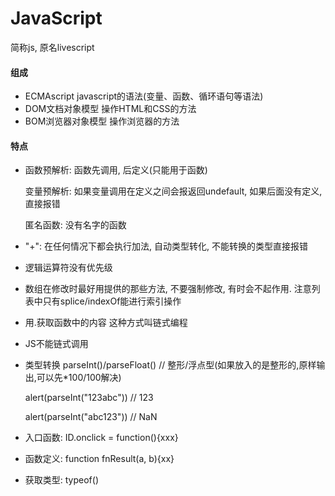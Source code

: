 # JavaScript

简称js, 原名livescript

#### 组成

* ECMAscript javascript的语法(变量、函数、循环语句等语法)
* DOM文档对象模型 操作HTML和CSS的方法
* BOM浏览器对象模型 操作浏览器的方法

#### 特点

* 函数预解析: 函数先调用, 后定义(只能用于函数)

  变量预解析: 如果变量调用在定义之间会报返回undefault, 如果后面没有定义, 直接报错

  匿名函数:  没有名字的函数

* "+": 在任何情况下都会执行加法, 自动类型转化, 不能转换的类型直接报错

* 逻辑运算符没有优先级

* 数组在修改时最好用提供的那些方法, 不要强制修改, 有时会不起作用. 注意列表中只有splice/indexOf能进行索引操作

* 用.获取函数中的内容  这种方式叫链式编程

* JS不能链式调用

* 类型转换 parseInt()/parseFloat()  // 整形/浮点型(如果放入的是整形的,原样输出,可以先*100/100解决)

  alert(parseInt("123abc"))   // 123

  alert(parseInt("abc123"))   // NaN

* 入口函数: ID.onclick = function(){xxx}

* 函数定义: function fnResult(a, b){xx}

* 获取类型: typeof()

